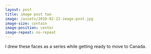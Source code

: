 ```yaml
---
layout: post
title: image post two
image: /assets/2010-02-22-image-post.jpg
image-size: contain
image-position: center
image-repeat: no-repeat
---
```

I drew these faces as a series while getting ready to move to Canada.